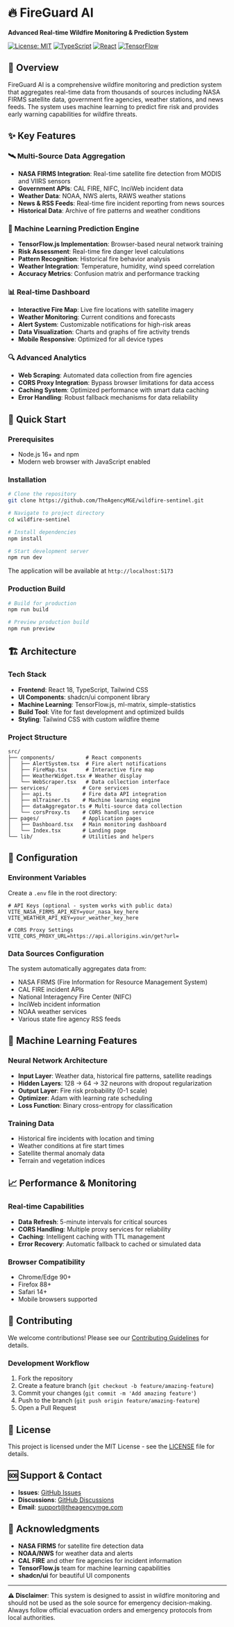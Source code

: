 # 🔥 FireGuard AI

**Advanced Real-time Wildfire Monitoring & Prediction System**

[![License: MIT](https://img.shields.io/badge/License-MIT-yellow.svg)](https://opensource.org/licenses/MIT)
[![TypeScript](https://img.shields.io/badge/TypeScript-007ACC?logo=typescript&logoColor=white)](https://www.typescriptlang.org/)
[![React](https://img.shields.io/badge/React-20232A?logo=react&logoColor=61DAFB)](https://reactjs.org/)
[![TensorFlow](https://img.shields.io/badge/TensorFlow-FF6F00?logo=tensorflow&logoColor=white)](https://www.tensorflow.org/)

## 🌟 Overview

FireGuard AI is a comprehensive wildfire monitoring and prediction system that aggregates real-time data from thousands of sources including NASA FIRMS satellite data, government fire agencies, weather stations, and news feeds. The system uses machine learning to predict fire risk and provides early warning capabilities for wildfire threats.

## ✨ Key Features

### 🛰️ **Multi-Source Data Aggregation**
- **NASA FIRMS Integration**: Real-time satellite fire detection from MODIS and VIIRS sensors
- **Government APIs**: CAL FIRE, NIFC, InciWeb incident data
- **Weather Data**: NOAA, NWS alerts, RAWS weather stations
- **News & RSS Feeds**: Real-time fire incident reporting from news sources
- **Historical Data**: Archive of fire patterns and weather conditions

### 🤖 **Machine Learning Prediction Engine**
- **TensorFlow.js Implementation**: Browser-based neural network training
- **Risk Assessment**: Real-time fire danger level calculations
- **Pattern Recognition**: Historical fire behavior analysis
- **Weather Integration**: Temperature, humidity, wind speed correlation
- **Accuracy Metrics**: Confusion matrix and performance tracking

### 📊 **Real-time Dashboard**
- **Interactive Fire Map**: Live fire locations with satellite imagery
- **Weather Monitoring**: Current conditions and forecasts
- **Alert System**: Customizable notifications for high-risk areas
- **Data Visualization**: Charts and graphs of fire activity trends
- **Mobile Responsive**: Optimized for all device types

### 🔍 **Advanced Analytics**
- **Web Scraping**: Automated data collection from fire agencies
- **CORS Proxy Integration**: Bypass browser limitations for data access
- **Caching System**: Optimized performance with smart data caching
- **Error Handling**: Robust fallback mechanisms for data reliability

## 🚀 Quick Start

### Prerequisites
- Node.js 16+ and npm
- Modern web browser with JavaScript enabled

### Installation

```bash
# Clone the repository
git clone https://github.com/TheAgencyMGE/wildfire-sentinel.git

# Navigate to project directory
cd wildfire-sentinel

# Install dependencies
npm install

# Start development server
npm run dev
```

The application will be available at `http://localhost:5173`

### Production Build

```bash
# Build for production
npm run build

# Preview production build
npm run preview
```

## 🏗️ Architecture

### Tech Stack
- **Frontend**: React 18, TypeScript, Tailwind CSS
- **UI Components**: shadcn/ui component library
- **Machine Learning**: TensorFlow.js, ml-matrix, simple-statistics
- **Build Tool**: Vite for fast development and optimized builds
- **Styling**: Tailwind CSS with custom wildfire theme

### Project Structure
```
src/
├── components/          # React components
│   ├── AlertSystem.tsx  # Fire alert notifications
│   ├── FireMap.tsx      # Interactive fire map
│   ├── WeatherWidget.tsx # Weather display
│   └── WebScraper.tsx   # Data collection interface
├── services/           # Core services
│   ├── api.ts          # Fire data API integration
│   ├── mlTrainer.ts    # Machine learning engine
│   ├── dataAggregator.ts # Multi-source data collection
│   └── corsProxy.ts    # CORS handling service
├── pages/              # Application pages
│   ├── Dashboard.tsx   # Main monitoring dashboard
│   └── Index.tsx       # Landing page
└── lib/                # Utilities and helpers
```

## 🔧 Configuration

### Environment Variables
Create a `.env` file in the root directory:

```env
# API Keys (optional - system works with public data)
VITE_NASA_FIRMS_API_KEY=your_nasa_key_here
VITE_WEATHER_API_KEY=your_weather_key_here

# CORS Proxy Settings
VITE_CORS_PROXY_URL=https://api.allorigins.win/get?url=
```

### Data Sources Configuration
The system automatically aggregates data from:
- NASA FIRMS (Fire Information for Resource Management System)
- CAL FIRE incident APIs
- National Interagency Fire Center (NIFC)
- InciWeb incident information
- NOAA weather services
- Various state fire agency RSS feeds

## 🤖 Machine Learning Features

### Neural Network Architecture
- **Input Layer**: Weather data, historical fire patterns, satellite readings
- **Hidden Layers**: 128 → 64 → 32 neurons with dropout regularization
- **Output Layer**: Fire risk probability (0-1 scale)
- **Optimizer**: Adam with learning rate scheduling
- **Loss Function**: Binary cross-entropy for classification

### Training Data
- Historical fire incidents with location and timing
- Weather conditions at fire start times
- Satellite thermal anomaly data
- Terrain and vegetation indices

## 📈 Performance & Monitoring

### Real-time Capabilities
- **Data Refresh**: 5-minute intervals for critical sources
- **CORS Handling**: Multiple proxy services for reliability
- **Caching**: Intelligent caching with TTL management
- **Error Recovery**: Automatic fallback to cached or simulated data

### Browser Compatibility
- Chrome/Edge 90+
- Firefox 88+
- Safari 14+
- Mobile browsers supported

## 🤝 Contributing

We welcome contributions! Please see our [Contributing Guidelines](CONTRIBUTING.md) for details.

### Development Workflow
1. Fork the repository
2. Create a feature branch (`git checkout -b feature/amazing-feature`)
3. Commit your changes (`git commit -m 'Add amazing feature'`)
4. Push to the branch (`git push origin feature/amazing-feature`)
5. Open a Pull Request

## 📄 License

This project is licensed under the MIT License - see the [LICENSE](LICENSE) file for details.

## 🆘 Support & Contact

- **Issues**: [GitHub Issues](https://github.com/TheAgencyMGE/wildfire-sentinel/issues)
- **Discussions**: [GitHub Discussions](https://github.com/TheAgencyMGE/wildfire-sentinel/discussions)
- **Email**: support@theagencymge.com

## 🙏 Acknowledgments

- **NASA FIRMS** for satellite fire detection data
- **NOAA/NWS** for weather data and alerts
- **CAL FIRE** and other fire agencies for incident information
- **TensorFlow.js** team for machine learning capabilities
- **shadcn/ui** for beautiful UI components

---

**⚠️ Disclaimer**: This system is designed to assist in wildfire monitoring and should not be used as the sole source for emergency decision-making. Always follow official evacuation orders and emergency protocols from local authorities.
